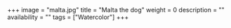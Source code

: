 +++
image = "malta.jpg"
title = "Malta the dog"
weight = 0
description = ""
availability = ""
tags = ["Watercolor"]
+++
